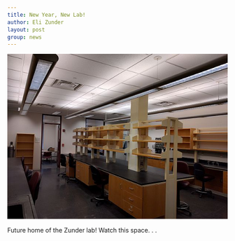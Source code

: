 ```yaml
---
title: New Year, New Lab!
author: Eli Zunder
layout: post
group: news
---
```

 <img src="/static/img/news/MR5_2220_empty.jpg" alt="MR5 2220 empty" class="img-responsive">

Future home of the Zunder lab!  Watch this space. . .